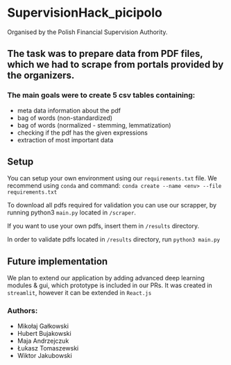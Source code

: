 # SupervisionHack_picipolo

Organised by the Polish Financial Supervision Authority. 

## The task was to prepare data from PDF files, which we had to scrape from portals provided by the organizers.

### The main goals were to create 5 csv tables containing:
- meta data information about the pdf
- bag of words (non-standardized)
- bag of words (normalized - stemming, lemmatization)
- checking if the pdf has the given expressions
- extraction of most important data

## Setup
You can setup your own environment using our `requirements.txt` file. We recommend using `conda` and command: `conda create --name <env> --file requirements.txt`

To download all pdfs required for validation you can use our scrapper, by running python3 `main.py` located in `/scraper`.

If you want to use your own pdfs, insert them in `/results` directory.

In order to validate pdfs located in `/results` directory, run `python3 main.py`

## Future implementation
We plan to extend our application by adding advanced deep learning modules & gui, which prototype is included in our PRs. It was created in `streamlit`, however it can be extended in `React.js`

### Authors:
- Mikołaj Gałkowski
- Hubert Bujakowski
- Maja Andrzejczuk
- Łukasz Tomaszewski
- Wiktor Jakubowski
